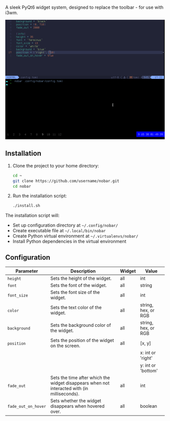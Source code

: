 A sleek PyQt6 widget system, designed to replace the toolbar - for use with i3wm.

![screenshot](./images/screenshot.png)

## Installation

1. Clone the project to your home directory:
   ```bash
   cd ~
   git clone https://github.com/username/nobar.git
   cd nobar
   ```

2. Run the installation script:
   ```bash
   ./install.sh
   ```

The installation script will:
- Set up configuration directory at `~/.config/nobar/`
- Create executable file at `~/.local/bin/nobar`
- Create Python virtual environment at `~/.virtualenvs/nobar/`
- Install Python dependencies in the virtual environment

## Configuration

| Parameter           | Description                                                                                 | Widget | Value               |
| ------------------- | ------------------------------------------------------------------------------------------- | ------ | ------------------- |
| `height`            | Sets the height of the widget.                                                              | all    | int                 |
| `font`              | Sets the font of the widget.                                                                | all    | string              |
| `font_size`         | Sets the font size of the widget.                                                           | all    | int                 |
| `color`             | Sets the text color of the widget.                                                          | all    | string, hex, or RGB |
| `background`        | Sets the background color of the widget.                                                    | all    | string, hex, or RGB |
| `position`          | Sets the position of the widget on the screen.                                              | all    | [x, y]              |
|                     |                                                                                             |        | x: int or 'right'   |
|                     |                                                                                             |        | y: int or 'bottom'  |
| `fade_out`          | Sets the time after which the widget disappears when not interacted with (in milliseconds). | all    | int                 |
| `fade_out_on_hover` | Sets whether the widget disappears when hovered over.                                       | all    | boolean             |

